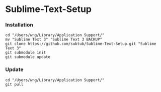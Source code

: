 # Sublime-Text-Setup


### Installation

```
cd "/Users/wng/Library/Application Support/"
mv "Sublime Text 3" "Sublime Text 3 BACKUP"
git clone https://github.com/subtub/Sublime-Text-Setup.git "Sublime Text 3"
git submodule init
git submodule update
```


### Update

```
cd "/Users/wng/Library/Application Support/"
git pull
```
